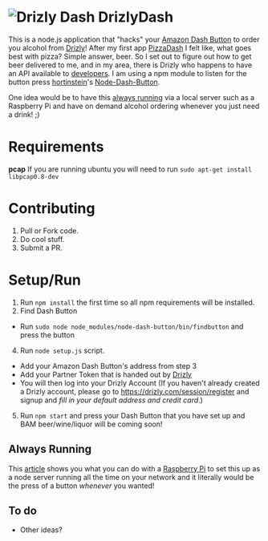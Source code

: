 ![Drizly Dash](http://i.imgur.com/KbanITJ.png)
DrizlyDash
====
This is a node.js application that "hacks" your [Amazon Dash Button](http://www.amazon.com/dashbutton) to order you alcohol from [Drizly](https://www.drizly.com/)!
After my first app [PizzaDash](https://medium.com/@brody_berson/hacking-amazon-s-5-dash-button-to-order-domino-s-pizza-9d19c9d04646) I felt like, what goes best with pizza? Simple answer, beer. So I set out to figure out how to get beer delivered to me, and in my area, there is Drizly who happens to have an API available to [developers](http://developers.drizly.com/).
I am using a npm module to listen for the button press [hortinstein](https://github.com/hortinstein)'s [Node-Dash-Button](https://github.com/hortinstein/node-dash-button).

One idea would be to have this [always running](#always-running) via a local server such as a Raspberry Pi and have on demand alcohol ordering whenever you just need a drink! ;)

Requirements
====
__pcap__
If you are running ubuntu you will need to run ` sudo apt-get install libpcap0.8-dev `

Contributing
====

1. Pull or Fork code.
2. Do cool stuff.
3. Submit a PR.

Setup/Run
====
1. Run ` npm install ` the first time so all npm requirements will be installed.
3. Find Dash Button
  - Run ` sudo node node_modules/node-dash-button/bin/findbutton ` and press the button
4. Run ` node setup.js ` script.
  - Add your Amazon Dash Button's address from step 3
  - Add your Partner Token that is handed out by [Drizly](http://developers.drizly.com/)
  - You will then log into your Drizly Account (If you haven't already created a Drizly account, please go to https://drizly.com/session/register and signup and _fill in your default address and credit card_.)
5. Run ` npm start ` and press your Dash Button that you have set up and BAM beer/wine/liquor will be coming soon!

Always Running
----
This [article](http://weworkweplay.com/play/raspberry-pi-nodejs/) shows you what you can do with a [Raspberry Pi](https://www.raspberrypi.org/) to set this up as a node server running all the time on your network and it literally would be the press of a button *whenever* you wanted!

To do
----
- Other ideas?
